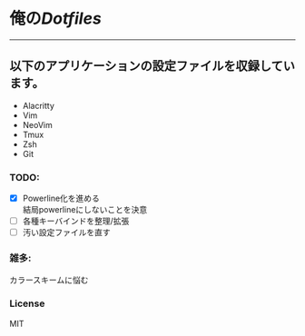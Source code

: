# 俺の*Dotfiles*
---
## 以下のアプリケーションの設定ファイルを収録しています。
- Alacritty
- Vim
- NeoVim
- Tmux
- Zsh
- Git
### TODO:
- [x] Powerline化を進める  
結局powerlineにしないことを決意
- [ ] 各種キーバインドを整理/拡張
- [ ] 汚い設定ファイルを直す
### 雑多:
カラースキームに悩む
### License
MIT
